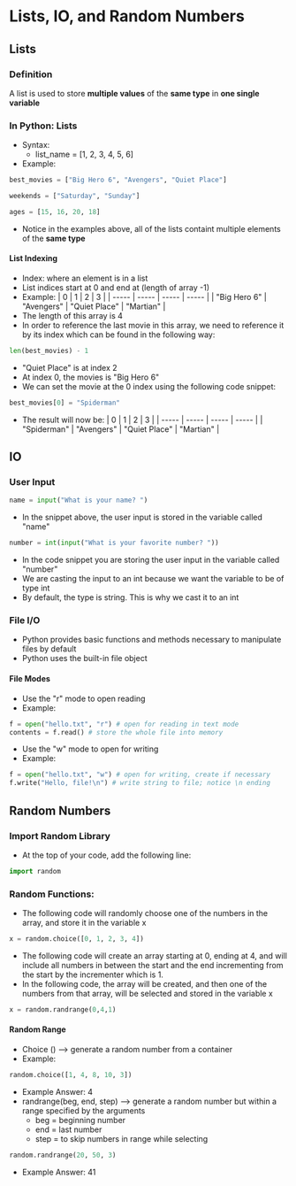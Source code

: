 # Lists, IO, and Random Numbers
## Lists
### Definition
A list is used to store __multiple values__ of the __same type__ in __one single variable__
### In Python: Lists
* Syntax:
  * list_name = [1, 2, 3, 4, 5, 6]
* Example:
```python
best_movies = ["Big Hero 6", "Avengers", "Quiet Place"]

weekends = ["Saturday", "Sunday"]

ages = [15, 16, 20, 18]
```
* Notice in the examples above, all of the lists containt multiple elements of the __same type__
#### List Indexing
* Index: where an element is in a list
* List indices start at 0 and end at (length of array -1)
* Example:
    | 0 | 1 | 2 | 3 |
    | ----- | ----- | ----- | ----- |
    | "Big Hero 6" | "Avengers" | "Quiet Place" | "Martian" |
* The length of this array is 4
 * In order to reference the last movie in this array, we need to reference it by its index which can be found in the following way:
  ```python
  len(best_movies) - 1
  ```
* "Quiet Place" is at index 2
* At index 0, the movies is "Big Hero 6"
* We can set the movie at the 0 index using the following code snippet:
```python
best_movies[0] = "Spiderman"
```
* The result will now be:
    | 0 | 1 | 2 | 3 |
    | ----- | ----- | ----- | ----- |
    | "Spiderman" | "Avengers" | "Quiet Place" | "Martian" |
## IO
### User Input
```python
name = input("What is your name? ")
```
* In the snippet above, the user input is stored in the variable called "name"
```python
number = int(input("What is your favorite number? "))
```
* In the code snippet you are storing the user input in the variable called "number"
* We are casting the input to an int because we want the variable to be of type int
 * By default, the type is string. This is why we cast it to an int
### File I/O
* Python provides basic functions and methods necessary to manipulate files by default
* Python uses the built-in file object
#### File Modes
* Use the "r" mode to open reading
* Example:
```python
f = open("hello.txt", "r") # open for reading in text mode
contents = f.read() # store the whole file into memory
```
* Use the "w" mode to open for writing
* Example:
```python
f = open("hello.txt", "w") # open for writing, create if necessary
f.write("Hello, file!\n") # write string to file; notice \n ending
```
## Random Numbers
### Import Random Library
* At the top of your code, add the following line:
```python
import random
```
### Random Functions:
* The following code will randomly choose one of the numbers in the array, and store it in the variable x
```python
x = random.choice([0, 1, 2, 3, 4])
```
* The following code will create an array starting at 0, ending at 4, and will include all numbers in between the start and the end incrementing from the start by the incrementer which is 1.
* In the following code, the array will be created, and then one of the numbers from that array, will be selected and stored in the variable x
```python
x = random.randrange(0,4,1)
```
#### Random Range
* Choice () --> generate a random number from a container
* Example:
```python
random.choice([1, 4, 8, 10, 3])
```
 * Example Answer: 4
* randrange(beg, end, step) --> generate a random number but within a range specified by the arguments
  * beg = beginning number
  * end = last number
  * step = to skip numbers in range while selecting
 ```python
 random.randrange(20, 50, 3)
 ```
 * Example Answer: 41
